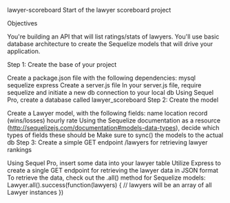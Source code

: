 lawyer-scoreboard
Start of the lawyer scoreboard project

Objectives

You're building an API that will list ratings/stats of lawyers. You'll use basic database architecture to create the Sequelize models that will drive your application.

Step 1: Create the base of your project

Create a package.json file with the following dependencies:
mysql
sequelize
express
Create a server.js file
In your server.js file, require sequelize and initiate a new db connection to your local db
Using Sequel Pro, create a database called lawyer_scoreboard
Step 2: Create the model

Create a Lawyer model, with the following fields:
name
location
record (wins/losses)
hourly rate
Using the Sequelize documentation as a resource (http://sequelizejs.com/documentation#models-data-types), decide which types of fields these should be
Make sure to sync() the models to the actual db
Step 3: Create a simple GET endpoint /lawyers for retrieving lawyer rankings

Using Sequel Pro, insert some data into your lawyer table
Utilize Express to create a single GET endpoint for retrieving the lawyer data in JSON format
To retrieve the data, check out the .all() method for Sequelize models:
Lawyer.all().success(function(lawyers) {
  // lawyers will be an array of all Lawyer instances
})